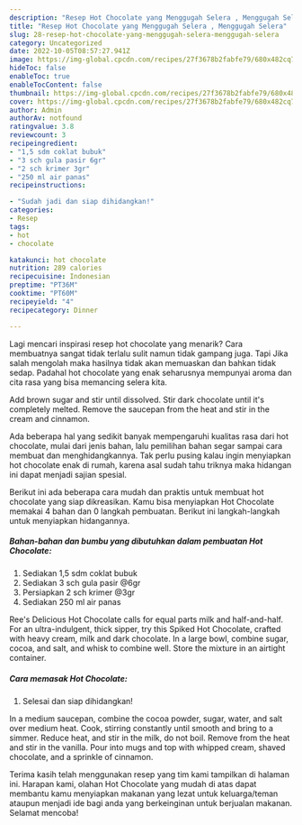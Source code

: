 ```yaml
---
description: "Resep Hot Chocolate yang Menggugah Selera , Menggugah Selera"
title: "Resep Hot Chocolate yang Menggugah Selera , Menggugah Selera"
slug: 28-resep-hot-chocolate-yang-menggugah-selera-menggugah-selera
category: Uncategorized
date: 2022-10-05T08:57:27.941Z
image: https://img-global.cpcdn.com/recipes/27f3678b2fabfe79/680x482cq70/hot-chocolate-foto-resep-utama.jpg
hideToc: false
enableToc: true
enableTocContent: false
thumbnail: https://img-global.cpcdn.com/recipes/27f3678b2fabfe79/680x482cq70/hot-chocolate-foto-resep-utama.jpg
cover: https://img-global.cpcdn.com/recipes/27f3678b2fabfe79/680x482cq70/hot-chocolate-foto-resep-utama.jpg
author: Admin
authorAv: notfound
ratingvalue: 3.8
reviewcount: 3
recipeingredient:
- "1,5 sdm coklat bubuk"
- "3 sch gula pasir 6gr"
- "2 sch krimer 3gr"
- "250 ml air panas"
recipeinstructions:

- "Sudah jadi dan siap dihidangkan!"
categories:
- Resep
tags:
- hot
- chocolate

katakunci: hot chocolate 
nutrition: 289 calories
recipecuisine: Indonesian
preptime: "PT36M"
cooktime: "PT60M"
recipeyield: "4"
recipecategory: Dinner

---
```



Lagi mencari inspirasi resep hot chocolate yang menarik? Cara membuatnya sangat tidak terlalu sulit namun tidak gampang juga. Tapi Jika salah mengolah maka hasilnya tidak akan memuaskan dan bahkan tidak sedap. Padahal hot chocolate yang enak seharusnya mempunyai aroma dan cita rasa yang bisa memancing selera kita.


Add brown sugar and stir until dissolved. Stir dark chocolate until it&#39;s completely melted. Remove the saucepan from the heat and stir in the cream and cinnamon.

Ada beberapa hal yang sedikit banyak mempengaruhi kualitas rasa dari hot chocolate, mulai dari jenis bahan, lalu pemilihan bahan segar sampai cara membuat dan menghidangkannya. Tak perlu pusing kalau ingin menyiapkan hot chocolate enak di rumah, karena asal sudah tahu triknya maka hidangan ini dapat menjadi sajian spesial.


Berikut ini ada beberapa cara mudah dan praktis untuk membuat hot chocolate yang siap dikreasikan. Kamu bisa menyiapkan Hot Chocolate memakai 4 bahan dan 0 langkah pembuatan. Berikut ini langkah-langkah untuk menyiapkan hidangannya.

<!--inarticleads1-->

##### Bahan-bahan dan bumbu yang dibutuhkan dalam pembuatan Hot Chocolate:

1. Sediakan 1,5 sdm coklat bubuk
1. Sediakan 3 sch gula pasir @6gr
1. Persiapkan 2 sch krimer @3gr
1. Sediakan 250 ml air panas


Ree&#39;s Delicious Hot Chocolate calls for equal parts milk and half-and-half. For an ultra-indulgent, thick sipper, try this Spiked Hot Chocolate, crafted with heavy cream, milk and dark chocolate. In a large bowl, combine sugar, cocoa, and salt, and whisk to combine well. Store the mixture in an airtight container. 

<!--inarticleads2-->

##### Cara memasak Hot Chocolate:


1. Selesai dan siap dihidangkan!

In a medium saucepan, combine the cocoa powder, sugar, water, and salt over medium heat. Cook, stirring constantly until smooth and bring to a simmer. Reduce heat, and stir in the milk, do not boil. Remove from the heat and stir in the vanilla. Pour into mugs and top with whipped cream, shaved chocolate, and a sprinkle of cinnamon. 

Terima kasih telah menggunakan resep yang tim kami tampilkan di halaman ini. Harapan kami, olahan Hot Chocolate yang mudah di atas dapat membantu kamu menyiapkan makanan yang lezat untuk keluarga/teman ataupun menjadi ide bagi anda yang berkeinginan untuk berjualan makanan. Selamat mencoba!
